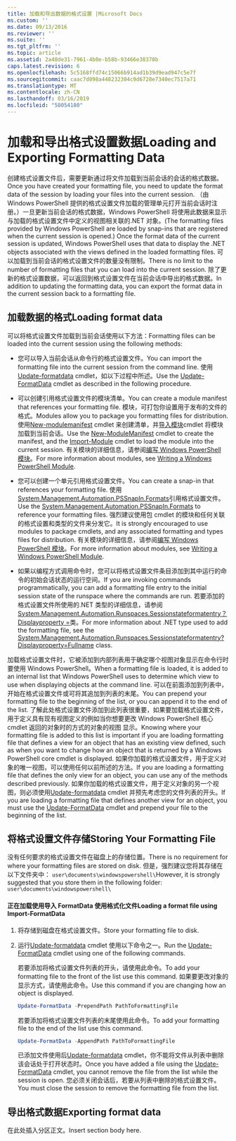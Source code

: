 ```yaml
---
title: 加载和导出数据的格式设置 |Microsoft Docs
ms.custom: ''
ms.date: 09/13/2016
ms.reviewer: ''
ms.suite: ''
ms.tgt_pltfrm: ''
ms.topic: article
ms.assetid: 2a48de31-7961-4b0e-b58b-93466e38370b
caps.latest.revision: 6
ms.openlocfilehash: 5c5168ffd74c15066b914ad1b39d9ead947c5e7f
ms.sourcegitcommit: caac7d098a448232304c9d6728e7340ec7517a71
ms.translationtype: MT
ms.contentlocale: zh-CN
ms.lasthandoff: 03/16/2019
ms.locfileid: "58054180"
---
```

# <a name="loading-and-exporting-formatting-data"></a><span data-ttu-id="1b11a-102">加载和导出格式设置数据</span><span class="sxs-lookup"><span data-stu-id="1b11a-102">Loading and Exporting Formatting Data</span></span>

<span data-ttu-id="1b11a-103">创建格式设置文件后，需要更新通过将文件加载到当前会话的会话的格式数据。</span><span class="sxs-lookup"><span data-stu-id="1b11a-103">Once you have created your formatting file, you need to update the format data of the session by loading your files into the current session.</span></span> <span data-ttu-id="1b11a-104">（由 Windows PowerShell 提供的格式设置文件加载的管理单元打开当前会话时注册。）一旦更新当前会话的格式数据，Windows PowerShell 将使用此数据来显示与加载的格式设置文件中定义的视图相关联的.NET 对象。</span><span class="sxs-lookup"><span data-stu-id="1b11a-104">(The formatting files provided by Windows PowerShell are loaded by snap-ins that are registered when the current session is opened.) Once the format data of the current session is updated, Windows PowerShell uses that data to display the .NET objects associated with the views defined in the loaded formatting files.</span></span> <span data-ttu-id="1b11a-105">可以加载到当前会话的格式设置文件的数量没有限制。</span><span class="sxs-lookup"><span data-stu-id="1b11a-105">There is no limit to the number of formatting files that you can load into the current session.</span></span> <span data-ttu-id="1b11a-106">除了更新的格式设置数据，可以返回到格式设置文件在当前会话中导出的格式数据。</span><span class="sxs-lookup"><span data-stu-id="1b11a-106">In addition to updating the formatting data, you can export the format data in the current session back to a formatting file.</span></span>

## <a name="loading-format-data"></a><span data-ttu-id="1b11a-107">加载数据的格式</span><span class="sxs-lookup"><span data-stu-id="1b11a-107">Loading format data</span></span>

<span data-ttu-id="1b11a-108">可以将格式设置文件加载到当前会话使用以下方法：</span><span class="sxs-lookup"><span data-stu-id="1b11a-108">Formatting files can be loaded into the current session using the following methods:</span></span>

- <span data-ttu-id="1b11a-109">您可以导入当前会话从命令行的格式设置文件。</span><span class="sxs-lookup"><span data-stu-id="1b11a-109">You can import the formatting file into the current session from the command line.</span></span> <span data-ttu-id="1b11a-110">使用[Update-formatdata](/powershell/module/Microsoft.PowerShell.Utility/Update-FormatData) cmdlet，如以下过程中所述。</span><span class="sxs-lookup"><span data-stu-id="1b11a-110">Use the [Update-FormatData](/powershell/module/Microsoft.PowerShell.Utility/Update-FormatData) cmdlet as described in the following procedure.</span></span>

- <span data-ttu-id="1b11a-111">可以创建引用格式设置文件的模块清单。</span><span class="sxs-lookup"><span data-stu-id="1b11a-111">You can create a module manifest that references your formatting file.</span></span> <span data-ttu-id="1b11a-112">模块，可打包你设置用于发布的文件的格式。</span><span class="sxs-lookup"><span data-stu-id="1b11a-112">Modules allow you to package you formatting files for distribution.</span></span> <span data-ttu-id="1b11a-113">使用[New-modulemanifest](/powershell/module/Microsoft.PowerShell.Core/New-ModuleManifest) cmdlet 来创建清单，并[导入模块](/powershell/module/Microsoft.PowerShell.Core/Import-Module)cmdlet 将模块加载到当前会话。</span><span class="sxs-lookup"><span data-stu-id="1b11a-113">Use the [New-ModuleManifest](/powershell/module/Microsoft.PowerShell.Core/New-ModuleManifest) cmdlet to create the manifest, and the [Import-Module](/powershell/module/Microsoft.PowerShell.Core/Import-Module) cmdlet to load the module into the current session.</span></span> <span data-ttu-id="1b11a-114">有关模块的详细信息，请参阅[编写 Windows PowerShell 模块](../module/writing-a-windows-powershell-module.md)。</span><span class="sxs-lookup"><span data-stu-id="1b11a-114">For more information about modules, see [Writing a Windows PowerShell Module](../module/writing-a-windows-powershell-module.md).</span></span>

- <span data-ttu-id="1b11a-115">您可以创建一个单元引用格式设置文件。</span><span class="sxs-lookup"><span data-stu-id="1b11a-115">You can create a snap-in that references your formatting file.</span></span> <span data-ttu-id="1b11a-116">使用[System.Management.Automation.PSSnapIn.Formats](/dotnet/api/System.Management.Automation.PSSnapIn.Formats)引用格式设置文件。</span><span class="sxs-lookup"><span data-stu-id="1b11a-116">Use the [System.Management.Automation.PSSnapIn.Formats](/dotnet/api/System.Management.Automation.PSSnapIn.Formats) to reference your formatting files.</span></span> <span data-ttu-id="1b11a-117">强烈建议使用包 cmdlet 的模块和任何关联的格式设置和类型的文件来分发它。</span><span class="sxs-lookup"><span data-stu-id="1b11a-117">It is strongly encouraged to use modules to package cmdlets, and any associated formatting and types files for distribution.</span></span> <span data-ttu-id="1b11a-118">有关模块的详细信息，请参阅[编写 Windows PowerShell 模块](../module/writing-a-windows-powershell-module.md)。</span><span class="sxs-lookup"><span data-stu-id="1b11a-118">For more information about modules, see [Writing a Windows PowerShell Module](../module/writing-a-windows-powershell-module.md).</span></span>

- <span data-ttu-id="1b11a-119">如果以编程方式调用命令时，您可以将格式设置文件条目添加到其中运行的命令的初始会话状态的运行空间。</span><span class="sxs-lookup"><span data-stu-id="1b11a-119">If you are invoking commands programmatically, you can add a formatting file entry to the initial session state of the runspace where the commands are run.</span></span> <span data-ttu-id="1b11a-120">若要添加的格式设置文件所使用的.NET 类型的详细信息，请参阅[System.Management.Automation.Runspaces.Sessionstateformatentry？Displayproperty =](/dotnet/api/System.Management.Automation.Runspaces.SessionStateFormatEntry)类。</span><span class="sxs-lookup"><span data-stu-id="1b11a-120">For more information about .NET type used to add the formatting file, see the [System.Management.Automation.Runspaces.Sessionstateformatentry?Displayproperty=Fullname](/dotnet/api/System.Management.Automation.Runspaces.SessionStateFormatEntry) class.</span></span>

<span data-ttu-id="1b11a-121">加载格式设置文件时，它被添加到内部列表用于确定哪个视图对象显示在命令行时要使用 Windows PowerShell。</span><span class="sxs-lookup"><span data-stu-id="1b11a-121">When a formatting file is loaded, it is added to an internal list that Windows PowerShell uses to determine which view to use when displaying objects at the command line.</span></span> <span data-ttu-id="1b11a-122">可以在前面添加到列表中，开始在格式设置文件或可将其追加到列表的末尾。</span><span class="sxs-lookup"><span data-stu-id="1b11a-122">You can prepend your formatting file to the beginning of the list, or you can append it to the end of the list.</span></span> <span data-ttu-id="1b11a-123">了解此处格式设置文件添加到此列表很重要，如果要加载格式设置文件，用于定义具有现有视图定义的例如当你想要更改 Windows PowerShell 核心 cmdlet 返回的对象时的方式的对象的视图 显示。</span><span class="sxs-lookup"><span data-stu-id="1b11a-123">Knowing where your formatting file is added to this list is important if you are loading formatting file that defines a view for an object that has an existing view defined, such as when you want to change how an object that is returned by a Windows PowerShell core cmdlet is displayed.</span></span> <span data-ttu-id="1b11a-124">如果你加载的格式设置文件，用于定义对象的唯一视图，可以使用任何以前所述的方法。</span><span class="sxs-lookup"><span data-stu-id="1b11a-124">If you are loading a formatting file that defines the only view for an object, you can use any of the methods described previously.</span></span>  <span data-ttu-id="1b11a-125">如果你加载的格式设置文件，用于定义对象的另一个视图，则必须使用[Update-formatdata](/powershell/module/Microsoft.PowerShell.Utility/Update-FormatData) cmdlet 并预先考虑您的文件列表的开头。</span><span class="sxs-lookup"><span data-stu-id="1b11a-125">If you are loading a formatting file that defines another view for an object, you must use the [Update-FormatData](/powershell/module/Microsoft.PowerShell.Utility/Update-FormatData) cmdlet and prepend your file to the beginning of the list.</span></span>

## <a name="storing-your-formatting-file"></a><span data-ttu-id="1b11a-126">将格式设置文件存储</span><span class="sxs-lookup"><span data-stu-id="1b11a-126">Storing Your Formatting File</span></span>

<span data-ttu-id="1b11a-127">没有任何要求的格式设置文件在磁盘上的存储位置。</span><span class="sxs-lookup"><span data-stu-id="1b11a-127">There is no requirement for where your formatting files are stored on disk.</span></span> <span data-ttu-id="1b11a-128">但是，强烈建议您将其存储在以下文件夹中： `user\documents\windowspowershell\`</span><span class="sxs-lookup"><span data-stu-id="1b11a-128">However, it is strongly suggested that you store them in the following folder: `user\documents\windowspowershell\`</span></span>

#### <a name="loading-a-format-file-using-import-formatdata"></a><span data-ttu-id="1b11a-129">正在加载使用导入 FormatData 使用格式化文件</span><span class="sxs-lookup"><span data-stu-id="1b11a-129">Loading a format file using Import-FormatData</span></span>

1. <span data-ttu-id="1b11a-130">将存储到磁盘在格式设置文件。</span><span class="sxs-lookup"><span data-stu-id="1b11a-130">Store your formatting file to disk.</span></span>

2. <span data-ttu-id="1b11a-131">运行[Update-formatdata](/powershell/module/Microsoft.PowerShell.Utility/Update-FormatData) cmdlet 使用以下命令之一。</span><span class="sxs-lookup"><span data-stu-id="1b11a-131">Run the [Update-FormatData](/powershell/module/Microsoft.PowerShell.Utility/Update-FormatData) cmdlet using one of the following commands.</span></span>

   <span data-ttu-id="1b11a-132">若要添加将格式设置文件列表的开头，请使用此命令。</span><span class="sxs-lookup"><span data-stu-id="1b11a-132">To add your formatting file to the front of the list use this command.</span></span> <span data-ttu-id="1b11a-133">如果要更改对象的显示方式，请使用此命令。</span><span class="sxs-lookup"><span data-stu-id="1b11a-133">Use this command if you are changing how an object is displayed.</span></span>

   ```powershell
   Update-FormatData -PrependPath PathToFormattingFile
   ```

   <span data-ttu-id="1b11a-134">若要添加将格式设置文件列表的末尾使用此命令。</span><span class="sxs-lookup"><span data-stu-id="1b11a-134">To add your formatting file to the end of the list use this command.</span></span>

   ```powershell
   Update-FormatData -AppendPath PathToFormattingFile
   ```

   <span data-ttu-id="1b11a-135">已添加文件使用后[Update-formatdata](/powershell/module/Microsoft.PowerShell.Utility/Update-FormatData) cmdlet，你不能将文件从列表中删除该会话处于打开状态时。</span><span class="sxs-lookup"><span data-stu-id="1b11a-135">Once you have added a file using the [Update-FormatData](/powershell/module/Microsoft.PowerShell.Utility/Update-FormatData) cmdlet, you cannot remove the file from the list while the session is open.</span></span> <span data-ttu-id="1b11a-136">您必须关闭会话后，若要从列表中删除的格式设置文件。</span><span class="sxs-lookup"><span data-stu-id="1b11a-136">You must close the session to remove the formatting file from the list.</span></span>

## <a name="exporting-format-data"></a><span data-ttu-id="1b11a-137">导出格式数据</span><span class="sxs-lookup"><span data-stu-id="1b11a-137">Exporting format data</span></span>

<span data-ttu-id="1b11a-138">在此处插入分区正文。</span><span class="sxs-lookup"><span data-stu-id="1b11a-138">Insert section body here.</span></span>
